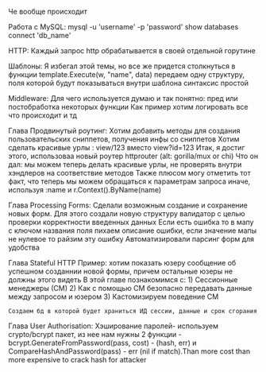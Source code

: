 Че вообще происходит

Работа с MySQL:
mysql -u 'username' -p 'password'
show databases
connect 'db_name'

HTTP:
    Каждый запрос http обрабатывается в своей отдельной горутине 

Шаблоны:
    Я избегал этой темы, но все же придется столкнуться
    в функции template.Execute(w, "name", data) передаем одну структуру, поля которой будут показываться внутри шаблона
    синтаксис простой 

Middleware:
    Для чего используется думаю и так понятно: пред или постобработка некоторых функции
    Как пример хотим логировать все что происходит и тд




Глава Продвинутый роутинг: 
    Хотим добавить методы для создания пользовательских сниппетов, получения инфы со сниппетов
    Хотим сделать красивые урлы : view/123 вместо view?id=123
    Итак, я достиг этого, использоваа новый роутер httprouter (alt: gorilla/mux or chi)
    Что он дал: мы можем теперь делать красивые урлы, не проверять внутри хэндлеров на соответствие методов
    Также плюсом могу отметить тот факт, что теперь мы можем обращаться к параметрам запроса иначе, используя :name и r.Context().ByName(name)
    

Глава Processing Forms:
    Сделали возможным создание и сохранение новых форм. Для этого создали новую структуру валидатор с целью проверки корректности введенных данных
    Если есть ошибка то в мапу с ключом названия поля пихаем описание ошибки, если значение мапы не нулевое то райзим эту ошибку
    Автоматизировали парсинг форм для удобства

Глава Stateful HTTP
    Пример: хотим показать юзеру сообщение об успешном созданнии новой формы, причем остальные юзеры не должны этого видеть
    В этой главе познакомимся с:
        1) Сессионные менеджеры (СМ)
        2) Как с помощью СМ безопасно передавать данные между запросом и юзером 
        3) Кастомизируем поведение СМ
    
    Создаем бд в которой будет храниться ИД сессии, данные и срок сгорания


Глава User Authorisation:
    Хэширование паролей- используем crypto/bcrypt пакет, из нее нам нужны 2 функции - bcrypt.GenerateFromPassword(pass, cost) - (hash, err) и CompareHashAndPassword(pass) - err (nil if match).Than more cost than more expensive to crack hash for attacker
    
